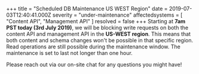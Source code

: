 +++
title = "Scheduled DB Maintenance US WEST Region"
date = 2019-07-03T12:40:41.000Z
severity = "under-maintenance"
affectedsystems = [
  "Content API",
  "Management API"
]
resolved = false
+++
Starting at **7am PST today (3rd July 2019)**, we will be blocking write requests on both the content API and management API in the **US-WEST region**. This means that both content and schema changes won't be possible in that specific region. Read operations are still possible during the maintenance window. The maintenance is set to last not longer than one hour. 

Please reach out via our <a class="open_intercom">on-site chat</a> for any questions you might have! 